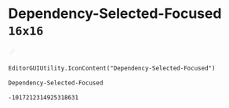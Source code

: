 # Dependency-Selected-Focused `16x16`
<img src="/img/Dependency-Selected-Focused.png" width=16 height=16>

``` CSharp
EditorGUIUtility.IconContent("Dependency-Selected-Focused")
```
```
Dependency-Selected-Focused
```
```
-1017212314925318631
```
